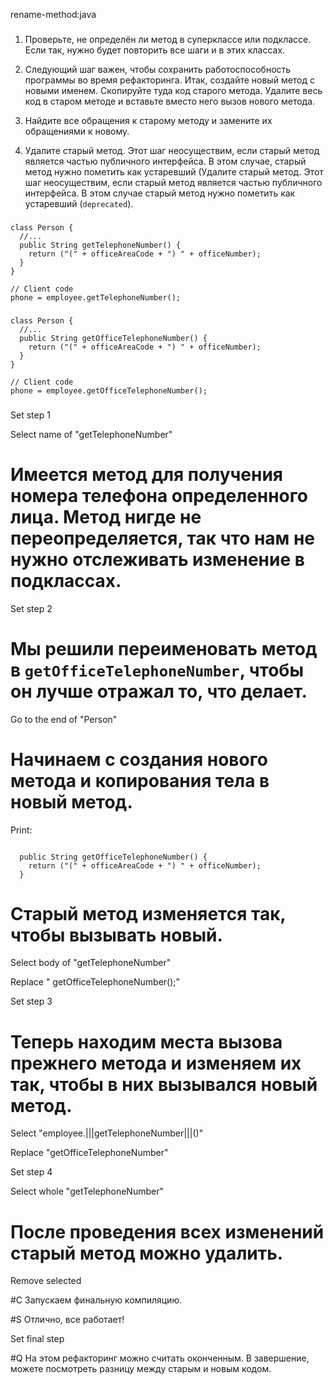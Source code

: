 rename-method:java

###

1. Проверьте, не определён ли метод в суперклассе или подклассе. Если так, нужно будет повторить все шаги и в этих классах.

2. Следующий шаг важен, чтобы сохранить работоспособность программы во время рефакторинга. Итак, создайте новый метод с новыми именем. Скопируйте туда код старого метода. Удалите весь код в старом методе и вставьте вместо него вызов нового метода.

3. Найдите все обращения к старому методу и замените их обращениями к новому.

4. Удалите старый метод. Этот шаг неосуществим, если старый метод является частью публичного интерфейса. В этом случае, старый метод нужно пометить как устаревший (Удалите старый метод. Этот шаг неосуществим, если старый метод является частью публичного интерфейса. В этом случае старый метод нужно пометить как устаревший (<code>deprecated</code>).



###

```
class Person {
  //...
  public String getTelephoneNumber() {
    return ("(" + officeAreaCode + ") " + officeNumber);
  }
}

// Client code
phone = employee.getTelephoneNumber();
```

###

```
class Person {
  //...
  public String getOfficeTelephoneNumber() {
    return ("(" + officeAreaCode + ") " + officeNumber);
  }
}

// Client code
phone = employee.getOfficeTelephoneNumber();
```

###

Set step 1

Select name of "getTelephoneNumber"

# Имеется метод для получения номера телефона определенного лица. Метод нигде не переопределяется, так что нам не нужно отслеживать изменение в подклассах.

Set step 2

# Мы решили переименовать метод в <code>getOfficeTelephoneNumber</code>, чтобы он лучше отражал то, что делает.

Go to the end of "Person"

# Начинаем с создания нового метода и копирования тела в новый метод.

Print:
```

  public String getOfficeTelephoneNumber() {
    return ("(" + officeAreaCode + ") " + officeNumber);
  }
```

# Старый метод изменяется так, чтобы вызывать новый.

Select body of "getTelephoneNumber"

Replace "    getOfficeTelephoneNumber();"

Set step 3

# Теперь находим места вызова прежнего метода и изменяем их так, чтобы в них вызывался новый метод.

Select "employee.|||getTelephoneNumber|||()"

Replace "getOfficeTelephoneNumber"

Set step 4

Select whole "getTelephoneNumber"

# После проведения всех изменений старый метод можно удалить.

Remove selected

#C Запускаем финальную компиляцию.

#S Отлично, все работает!

Set final step

#Q На этом рефакторинг можно считать оконченным. В завершение, можете посмотреть разницу между старым и новым кодом.